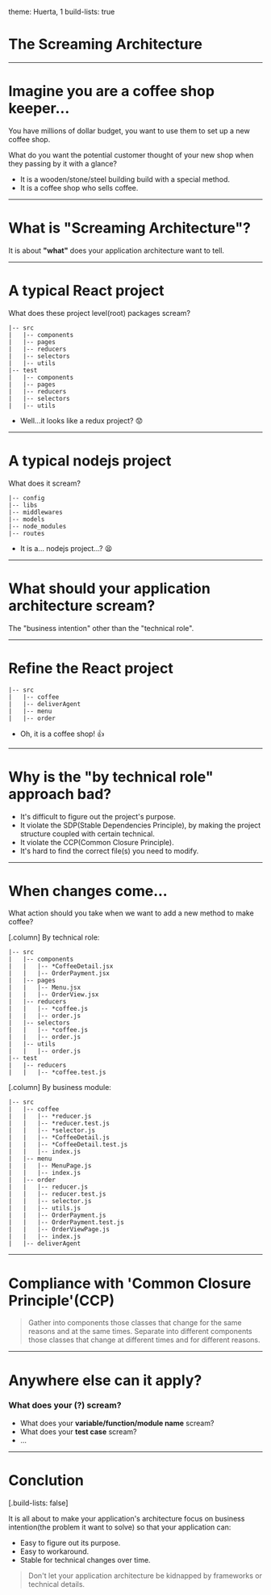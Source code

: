 theme: Huerta, 1
build-lists: true

# The Screaming Architecture

---

# Imagine you are a coffee shop keeper...

You have millions of dollar budget, you want to use them to set up a new coffee shop. 

What do you want the potential customer thought of your new shop when they passing by it with a glance?

* It is a wooden/stone/steel building build with a special method.
* It is a coffee shop who sells coffee.

---

# What is "Screaming Architecture"?

It is about __"what"__ does your application architecture want to tell.

---

# A typical React project

What does these project level(root) packages scream?

```
|-- src
|   |-- components
|   |-- pages
|   |-- reducers
|   |-- selectors
|   |-- utils
|-- test
|   |-- components
|   |-- pages
|   |-- reducers
|   |-- selectors
|   |-- utils
```

* Well...it looks like a redux project? :worried:

---

# A typical nodejs project

What does it scream?

```
|-- config
|-- libs
|-- middlewares
|-- models
|-- node_modules
|-- routes
```

* It is a... nodejs project...? :tired_face:

---

# What should your application architecture scream?

The "business intention" other than the "technical role".

---

# Refine the React project

```
|-- src
|   |-- coffee
|   |-- deliverAgent
|   |-- menu
|   |-- order
```

* Oh, it is a coffee shop! :thumbsup:

---

# Why is the "by technical role" approach bad?

* It's difficult to figure out the project's purpose.
* It violate the SDP(Stable Dependencies Principle), by making the project structure coupled with certain technical.
* It violate the CCP(Common Closure Principle).
* It's hard to find the correct file(s) you need to modify.

---

# When changes come...

What action should you take when we want to add a new method to make coffee?

[.column]
By technical role:

```
|-- src
|   |-- components
|   |   |-- *CoffeeDetail.jsx
|   |   |-- OrderPayment.jsx
|   |-- pages
|   |   |-- Menu.jsx
|   |   |-- OrderView.jsx
|   |-- reducers
|   |   |-- *coffee.js
|   |   |-- order.js
|   |-- selectors
|   |   |-- *coffee.js
|   |   |-- order.js
|   |-- utils
|   |   |-- order.js
|-- test
|   |-- reducers
|   |   |-- *coffee.test.js
```

[.column]
By business module:

```
|-- src
|   |-- coffee
|   |   |-- *reducer.js
|   |   |-- *reducer.test.js
|   |   |-- *selector.js
|   |   |-- *CoffeeDetail.js
|   |   |-- *CoffeeDetail.test.js
|   |   |-- index.js
|   |-- menu
|   |   |-- MenuPage.js
|   |   |-- index.js
|   |-- order
|   |   |-- reducer.js
|   |   |-- reducer.test.js
|   |   |-- selector.js
|   |   |-- utils.js
|   |   |-- OrderPayment.js
|   |   |-- OrderPayment.test.js
|   |   |-- OrderViewPage.js
|   |   |-- index.js
|   |-- deliverAgent
```

---

# Compliance with 'Common Closure Principle'(CCP)

> Gather into components those classes that change for the same reasons and at the same times. Separate into different components those classes that change at different times and for different reasons.

---

# Anywhere else can it apply?

### What does your (?) scream?

* What does your __variable/function/module name__ scream?
* What does your __test case__ scream?
* ...

---

# Conclution
[.build-lists: false]

It is all about to make your application's architecture focus on business intention(the problem it want to solve) so that your application can:

* Easy to figure out its purpose.
* Easy to workaround.
* Stable for technical changes over time.

> Don't let your application architecture be kidnapped by frameworks or technical details.
